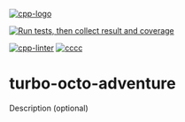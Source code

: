 [![cpp-logo](https://img.shields.io/badge/C++-Solutions-blue.svg?style=flat&logo=c%2B%2B)](https://en.wikipedia.org/wiki/C++)

[![Run tests, then collect result and coverage](https://github.com/Alexovsky5/turbo-octo-adventure/actions/workflows/CollectCodeCoverageFromOpenCppCoverage-debug-x86.yml/badge.svg)](https://github.com/Alexovsky5/turbo-octo-adventure/actions/workflows/CollectCodeCoverageFromOpenCppCoverage-debug-x86.yml)

[![cpp-linter](https://github.com/cpp-linter/cpp-linter-action/actions/workflows/cpp-linter.yml/badge.svg)](https://github.com/cpp-linter/cpp-linter-action/actions/workflows/cpp-linter.yml)
[![cccc](https://github.com/sarnold/cccc-action/actions/workflows/main.yml/badge.svg)](https://github.com/sarnold/cccc-action/actions/workflows/main.yml)

# turbo-octo-adventure
Description (optional)
